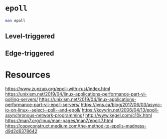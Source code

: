 # `epoll`

```bash
man epoll
```

## Level-triggered

## Edge-triggered



# Resources
https://www.zupzup.org/epoll-with-rust/index.html
https://unixism.net/2019/04/linux-applications-performance-part-vi-polling-servers/
https://unixism.net/2019/04/linux-applications-performance-part-vii-epoll-servers/
https://jvns.ca/blog/2017/06/03/async-io-on-linux--select--poll--and-epoll/
https://kovyrin.net/2006/04/13/epoll-asynchronous-network-programming/
http://www.kegel.com/c10k.html
https://man7.org/linux/man-pages/man7/epoll.7.html
https://copyconstruct.medium.com/the-method-to-epolls-madness-d9d2d6378642